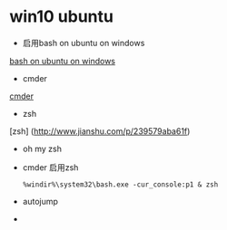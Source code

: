 # win10 ubuntu

- 启用bash on ubuntu on windows

[bash on ubuntu on windows](https://www.sysgeek.cn/enable-bash-on-ubuntu-on-windows/)

- cmder

[cmder](http://cmder.net/)

- zsh

[zsh] (<http://www.jianshu.com/p/239579aba61f>)

- oh my zsh

- cmder 启用zsh

  ```
  %windir%\system32\bash.exe -cur_console:p1 & zsh
  ```

- autojump

-
